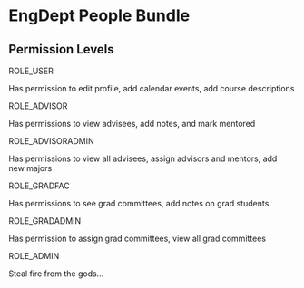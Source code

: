 EngDept People Bundle
========================


Permission Levels
--------------------------------
ROLE_USER

Has permission to edit profile, add calendar events, add course descriptions

ROLE_ADVISOR

Has permissions to view advisees, add notes, and mark mentored

ROLE_ADVISORADMIN

Has permissions to view all advisees, assign advisors and mentors, add new majors

ROLE_GRADFAC

Has permissions to see grad committees, add notes on grad students

ROLE_GRADADMIN

Has permission to assign grad committees, view all grad committees

ROLE_ADMIN

Steal fire from the gods...



